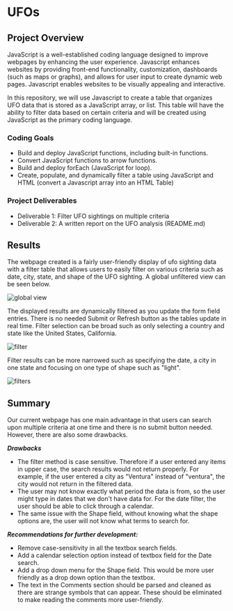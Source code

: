 # UFOs

## Project Overview
JavaScript is a well-established coding language designed to improve webpages by enhancing the user experience. Javascript enhances websites by providing front-end functionality, customization, dashboards (such as maps or graphs), and allows for user input to create dynamic web pages. Javascript enables websites to be visually appealing and interactive. 

In this repository, we will use Javascript to create a table that organizes UFO data that is stored as a JavaScript array, or list. This table will have the ability to filter data based on certain criteria and will be created using JavaScript as the primary coding language.

### Coding Goals
* Build and deploy JavaScript functions, including built-in functions.
* Convert JavaScript functions to arrow functions.
* Build and deploy forEach (JavaScript for loop).
* Create, populate, and dynamically filter a table using JavaScript and HTML (convert a Javascript array into an HTML Table)

### Project Deliverables
* Deliverable 1: Filter UFO sightings on multiple criteria
* Deliverable 2: A written report on the UFO analysis (README.md)

## Results
The webpage created is a fairly user-friendly display of ufo sighting data with a filter table that allows users to easily filter on various criteria such as date, city, state, and shape of the UFO sighting. A global unfiltered view can be seen below. 

![global view](https://user-images.githubusercontent.com/73972332/107900347-96254580-6ef5-11eb-83c4-f193f79198ed.png)

The displayed results are dynamically filtered as you update the form field entries. There is no needed Submit or Refresh button as the tables update in real time. Filter selection can be broad such as only selecting a country and state like the United States, California.

![filter](https://user-images.githubusercontent.com/73972332/107900458-e8fefd00-6ef5-11eb-9f20-ce8fee37dbda.png)

Filter results can be more narrowed such as specifying the date, a city in one state and focusing on one type of shape such as "light". 

![filters](https://user-images.githubusercontent.com/73972332/107899363-e949c900-6ef2-11eb-9e0f-a0602c608d68.png)

## Summary
Our current webpage has one main advantage in that users can search upon multiple criteria at one time and there is no submit button needed. However, there are also some drawbacks. 

***Drawbacks***
* The filter method is case sensitive. Therefore if a user entered any items in upper case, the search results would not return properly. For example, if the user entered a city as "Ventura" instead of "ventura", the city would not return in the filtered data. 
* The user may not know exactly what period the data is from, so the user might type in dates that we don't have data for. For the date filter, the user should be able to click through a calendar. 
* The same issue with the Shape field, without knowing what the shape options are, the user will not know what terms to search for. 

***Recommendations for further development:***
* Remove case-sensitivity in all the textbox search fields. 
* Add a calendar selection option instead of textbox field for the Date search. 
* Add a drop down menu for the Shape field. This would be more user friendly as a drop down option than the textbox. 
* The text in the Comments section should be parsed and cleaned as there are strange symbols that can appear. These should be eliminated to make reading the comments more user-friendly. 

